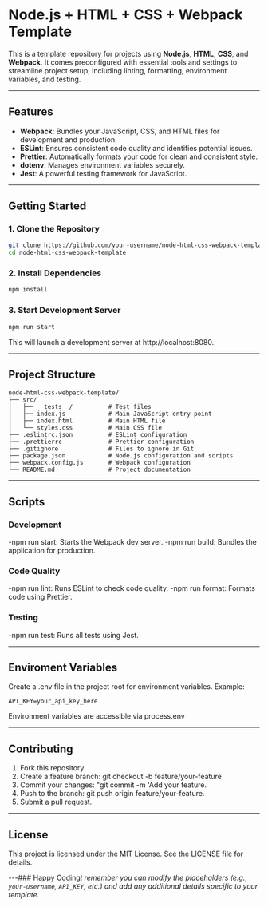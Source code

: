 # Node.js + HTML + CSS + Webpack Template

This is a template repository for projects using **Node.js**, **HTML**, **CSS**, and **Webpack**. It comes preconfigured with essential tools and settings to streamline project setup, including linting, formatting, environment variables, and testing.

---

## Features

- **Webpack**: Bundles your JavaScript, CSS, and HTML files for development and production.
- **ESLint**: Ensures consistent code quality and identifies potential issues.
- **Prettier**: Automatically formats your code for clean and consistent style.
- **dotenv**: Manages environment variables securely.
- **Jest**: A powerful testing framework for JavaScript.

---

## Getting Started

### 1. Clone the Repository
```bash
git clone https://github.com/your-username/node-html-css-webpack-template.git
cd node-html-css-webpack-template
```
### 2. Install Dependencies
```bash
npm install
```

### 3. Start Development Server
```bash
npm run start
```
This will launch a development server at http://localhost:8080.

---

## Project Structure
```
node-html-css-webpack-template/
├── src/
│   ├── __tests__/          # Test files
│   ├── index.js            # Main JavaScript entry point
│   ├── index.html          # Main HTML file
│   └── styles.css          # Main CSS file
├── .eslintrc.json          # ESLint configuration
├── .prettierrc             # Prettier configuration
├── .gitignore              # Files to ignore in Git
├── package.json            # Node.js configuration and scripts
├── webpack.config.js       # Webpack configuration
└── README.md               # Project documentation
```
---

## Scripts

### Development
-npm run start: Starts the Webpack dev server.
-npm run build: Bundles the application for production.

### Code Quality 
-npm run lint: Runs ESLint to check code quality.
-npm run format: Formats code using Prettier.

### Testing
-npm run test: Runs all tests using Jest.

---

## Enviroment Variables
Create a .env file in the project root for environment variables. Example:
```
API_KEY=your_api_key_here
```
Environment variables are accessible via process.env

---

## Contributing 
1. Fork this repository.
2. Create a feature branch: git checkout -b feature/your-feature
3. Commit your changes: "git commit -m 'Add your feature.'
4. Push to the branch: git push origin feature/your-feature.
5. Submit a pull request.

---

## License

This project is licensed under the MIT License. See the [LICENSE](https://www.mit.edu/~amini/LICENSE.md) file for details.

---### Happy Coding!
*remember you can modify the placeholders (e.g., `your-username`, `API_KEY`, etc.) and add any additional details specific to your template.*








